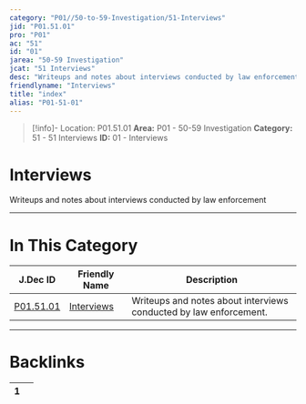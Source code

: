 ```yaml
---
category: "P01//50-to-59-Investigation/51-Interviews"
jid: "P01.51.01"
pro: "P01"
ac: "51"
id: "01"
jarea: "50-59 Investigation"
jcat: "51 Interviews"
desc: "Writeups and notes about interviews conducted by law enforcement."
friendlyname: "Interviews"
title: "index"
alias: "P01-51-01"
---
```

>[!info]- Location: P01.51.01
>**Area:** P01 - 50-59 Investigation
>**Category:** 51 - 51 Interviews
>**ID:** 01 - Interviews

# Interviews

Writeups and notes about interviews conducted by law enforcement
 


---
# In This Category

| J.Dec ID                                                                        | Friendly Name                                                                    | Description                                                       |
| ------------------------------------------------------------------------------- | -------------------------------------------------------------------------------- | ----------------------------------------------------------------- |
| [P01.51.01](index.md) | [Interviews](index.md) | Writeups and notes about interviews conducted by law enforcement. |


---
# Backlinks
<div><table class="dataview table-view-table"><thead class="table-view-thead"><tr class="table-view-tr-header"><th class="table-view-th"><span></span><span class="dataview small-text">1</span></th><th class="table-view-th"><span></span></th></tr></thead><tbody class="table-view-tbody"></tbody></table></div>